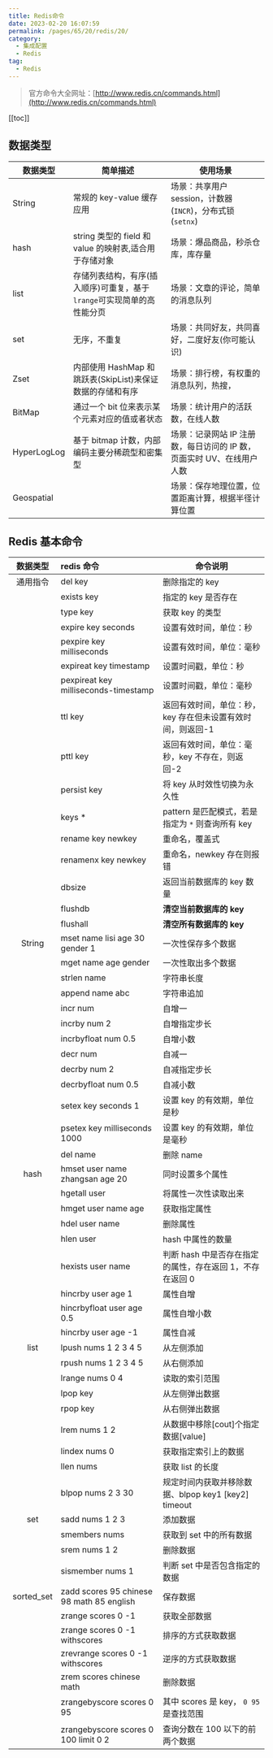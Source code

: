 ```yaml
---
title: Redis命令
date: 2023-02-20 16:07:59
permalink: /pages/65/20/redis/20/
category: 
  - 集成配置
  - Redis
tag: 
  - Redis
---
```


> 官方命令大全网址：[http://www.redis.cn/commands.html](http://www.redis.cn/commands.html)

<!-- more -->

[[toc]]

## 数据类型

| 数据类型    | 简单描述                                                               | 使用场景                                                              |
| ----------- | ---------------------------------------------------------------------- | --------------------------------------------------------------------- |
| String      | 常规的 key-value 缓存应用                                              | 场景：共享用户 session，计数器(`INCR`)，分布式锁(`setnx`)             |
| hash        | string 类型的 field 和 value 的映射表,适合用于存储对象                 | 场景：爆品商品，秒杀仓库，库存量                                      |
| list        | 存储列表结构，有序(插入顺序)可重复，基于`lrange`可实现简单的高性能分页 | 场景：文章的评论，简单的消息队列                                      |
| set         | 无序，不重复                                                           | 场景：共同好友，共同喜好，二度好友(你可能认识)                        |
| Zset        | 内部使用 HashMap 和跳跃表(SkipList)来保证数据的存储和有序              | 场景：排行榜，有权重的消息队列，热搜，                                |
| BitMap      | 通过一个 bit 位来表示某个元素对应的值或者状态                          | 场景：统计用户的活跃数，在线人数                                      |
| HyperLogLog | 基于 bitmap 计数，内部编码主要分稀疏型和密集型                         | 场景：记录网站 IP 注册数，每日访问的 IP 数，页面实时 UV、在线用户人数 |
| Geospatial  |                                                                        | 场景：保存地理位置，位置距离计算，根据半径计算位置                    |

## Redis 基本命令

|  数据类型  | redis 命令                                | 命令说明                                                   |
| :--------: | :---------------------------------------- | ---------------------------------------------------------- |
|  通用指令  | del key                                   | 删除指定的 key                                             |
|            | exists key                                | 指定的 key 是否存在                                        |
|            | type key                                  | 获取 key 的类型                                            |
|            | expire key seconds                        | 设置有效时间，单位：秒                                     |
|            | pexpire key milliseconds                  | 设置有效时间，单位：毫秒                                   |
|            | expireat key timestamp                    | 设置时间戳，单位：秒                                       |
|            | pexpireat key milliseconds-timestamp      | 设置时间戳，单位：毫秒                                     |
|            | ttl key                                   | 返回有效时间，单位：秒，key 存在但未设置有效时间，则返回-1 |
|            | pttl key                                  | 返回有效时间，单位：毫秒，key 不存在，则返回-2             |
|            | persist key                               | 将 key 从时效性切换为永久性                                |
|            | keys \*                                   | pattern 是匹配模式，若是指定为 `*` 则查询所有 key          |
|            | rename key newkey                         | 重命名，覆盖式                                             |
|            | renamenx key newkey                       | 重命名，newkey 存在则报错                                  |
|            | dbsize                                    | 返回当前数据库的 key 数量                                  |
|            | flushdb                                   | **清空当前数据库的 key**                                   |
|            | flushall                                  | **清空所有数据库的 key**                                   |
|   String   | mset name lisi age 30 gender 1            | 一次性保存多个数据                                         |
|            | mget name age gender                      | 一次性取出多个数据                                         |
|            | strlen name                               | 字符串长度                                                 |
|            | append name abc                           | 字符串追加                                                 |
|            | incr num                                  | 自增一                                                     |
|            | incrby num 2                              | 自增指定步长                                               |
|            | incrbyfloat num 0.5                       | 自增小数                                                   |
|            | decr num                                  | 自减一                                                     |
|            | decrby num 2                              | 自减指定步长                                               |
|            | decrbyfloat num 0.5                       | 自减小数                                                   |
|            | setex key seconds 1                       | 设置 key 的有效期，单位是秒                                |
|            | psetex key milliseconds 1000              | 设置 key 的有效期，单位是毫秒                              |
|            | del name                                  | 删除 name                                                  |
|    hash    | hmset user name zhangsan age 20           | 同时设置多个属性                                           |
|            | hgetall user                              | 将属性一次性读取出来                                       |
|            | hmget user name age                       | 获取指定属性                                               |
|            | hdel user name                            | 删除属性                                                   |
|            | hlen user                                 | hash 中属性的数量                                          |
|            | hexists user name                         | 判断 hash 中是否存在指定的属性，存在返回 1，不存在返回 0   |
|            | hincrby user age 1                        | 属性自增                                                   |
|            | hincrbyfloat user age 0.5                 | 属性自增小数                                               |
|            | hincrby user age -1                       | 属性自减                                                   |
|    list    | lpush nums 1 2 3 4 5                      | 从左侧添加                                                 |
|            | rpush nums 1 2 3 4 5                      | 从右侧添加                                                 |
|            | lrange nums 0 4                           | 读取的索引范围                                             |
|            | lpop key                                  | 从左侧弹出数据                                             |
|            | rpop key                                  | 从右侧弹出数据                                             |
|            | lrem nums 1 2                             | 从数据中移除[cout]个指定数据[value]                        |
|            | lindex nums 0                             | 获取指定索引上的数据                                       |
|            | llen nums                                 | 获取 list 的长度                                           |
|            | blpop nums 2 3 30                         | 规定时间内获取并移除数据、blpop key1 [key2] timeout        |
|    set     | sadd nums 1 2 3                           | 添加数据                                                   |
|            | smembers nums                             | 获取到 set 中的所有数据                                    |
|            | srem nums 1 2                             | 删除数据                                                   |
|            | sismember nums 1                          | 判断 set 中是否包含指定的数据                              |
| sorted_set | zadd scores 95 chinese 98 math 85 english | 保存数据                                                   |
|            | zrange scores 0 -1                        | 获取全部数据                                               |
|            | zrange scores 0 -1 withscores             | 排序的方式获取数据                                         |
|            | zrevrange scores 0 -1 withscores          | 逆序的方式获取数据                                         |
|            | zrem scores chinese math                  | 删除数据                                                   |
|            | zrangebyscore scores 0 95                 | 其中 scores 是 key， `0 95` 是查找范围                     |
|            | zrangebyscore scores 0 100 limit 0 2      | 查询分数在 100 以下的前两个数据                            |
